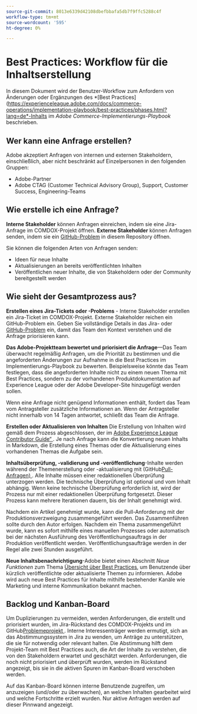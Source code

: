 ```yaml
---
source-git-commit: 8013e6339d42108dbefbbafa5db7f9ffc5288c4f
workflow-type: tm+mt
source-wordcount: '595'
ht-degree: 0%

---
```

# Best Practices: Workflow für die Inhaltserstellung

In diesem Dokument wird der Benutzer-Workflow zum Anfordern von Änderungen oder Ergänzungen des *[Best Practices] (https://experienceleague.adobe.com/docs/commerce-operations/implementation-playbook/best-practices/phases.html?lang=de*-Inhalts im *Adobe Commerce-Implementierungs-Playbook* beschrieben.

## Wer kann eine Anfrage erstellen?

Adobe akzeptiert Anfragen von internen und externen Stakeholdern, einschließlich, aber nicht beschränkt auf Einzelpersonen in den folgenden Gruppen:

- Adobe-Partner
- Adobe CTAG (Customer Technical Advisory Group), Support, Customer Success, Engineering-Teams

## Wie erstelle ich eine Anfrage?

**Interne Stakeholder** können Anfragen einreichen, indem sie eine Jira-Anfrage im COMDOX-Projekt öffnen. **Externe Stakeholder** können Anfragen senden, indem sie ein [GitHub-Problem](https://github.com/AdobeDocs/commerce-operations.en/issues/new/choose) in diesem Repository öffnen.

Sie können die folgenden Arten von Anfragen senden:

- Ideen für neue Inhalte
- Aktualisierungen an bereits veröffentlichten Inhalten
- Veröffentlichen neuer Inhalte, die von Stakeholdern oder der Community bereitgestellt werden

## Wie sieht der Gesamtprozess aus?


**Erstellen eines Jira-Tickets oder -Problems** - Interne Stakeholder erstellen ein Jira-Ticket im COMDOX-Projekt. Externe Stakeholder reichen ein GitHub-Problem ein. Geben Sie vollständige Details in das Jira- oder [GitHub-Problem](https://github.com/AdobeDocs/commerce-operations.en/issues/new/choose) ein, damit das Team den Kontext verstehen und die Anfrage priorisieren kann.

**Das Adobe-Projektteam bewertet und priorisiert die Anfrage**—Das Team überwacht regelmäßig Anfragen, um die Priorität zu bestimmen und die angeforderten Änderungen zur Aufnahme in die Best Practices im Implementierungs-Playbook zu bewerten. Beispielsweise könnte das Team festlegen, dass die angeforderten Inhalte nicht zu einem neuen Thema mit Best Practices, sondern zu der vorhandenen Produktdokumentation auf Experience League oder der Adobe Developer-Site hinzugefügt werden sollen.

Wenn eine Anfrage nicht genügend Informationen enthält, fordert das Team vom Antragsteller zusätzliche Informationen an. Wenn der Antragsteller nicht innerhalb von 14 Tagen antwortet, schließt das Team die Anfrage.

**Erstellen oder Aktualisieren von Inhalten** Die Erstellung von Inhalten wird gemäß dem Prozess abgeschlossen, der im [Adobe Experience League Contributor Guide“ ](https://experienceleague.adobe.com/docs/contributor/contributor-guide/introduction.html?lang=de). Je nach Anfrage kann die Konvertierung neuen Inhalts in Markdown, die Erstellung eines Themas oder die Aktualisierung eines vorhandenen Themas die Aufgabe sein.

**Inhaltsüberprüfung, -validierung und -veröffentlichung**-Inhalte werden während der Themenerstellung oder -aktualisierung mit (GitHub[Pull-Anfragen) ](https://experienceleague.adobe.com/docs/contributor/contributor-guide/setup/git-fundamentals.html?lang=de#pull-requests). Alle Inhalte müssen einer redaktionellen Überprüfung unterzogen werden. Die technische Überprüfung ist optional und vom Inhalt abhängig. Wenn keine technische Überprüfung erforderlich ist, wird der Prozess nur mit einer redaktionellen Überprüfung fortgesetzt. Dieser Prozess kann mehrere Iterationen dauern, bis der Inhalt genehmigt wird.

Nachdem ein Artikel genehmigt wurde, kann die Pull-Anforderung mit der Produktionsverzweigung zusammengeführt werden. Das Zusammenführen sollte durch den Autor erfolgen. Nachdem ein Thema zusammengeführt wurde, kann es sofort mithilfe eines manuellen Prozesses oder automatisch bei der nächsten Ausführung des Veröffentlichungsauftrags in der Produktion veröffentlicht werden. Veröffentlichungsaufträge werden in der Regel alle zwei Stunden ausgeführt.

**Neue Inhaltsbenachrichtigung**-Adobe bietet einen Abschnitt *Neue Funktionen* zum Thema [Übersicht über Best Practices](https://experienceleague.adobe.com/docs/commerce-operations/implementation-playbook/best-practices/phases.html?lang=de), um Benutzende über kürzlich veröffentlichte oder aktualisierte Themen zu informieren. Adobe wird auch neue Best Practices für Inhalte mithilfe bestehender Kanäle wie Marketing und interne Kommunikation bekannt machen.

## Backlog und Kanban-Board

Um Duplizierungen zu vermeiden, werden Anforderungen, die erstellt und priorisiert wurden, im Jira-Rückstand des COMDOX-Projekts und im GitHub[Problemeprojekt ](https://github.com/orgs/AdobeDocs/projects/6/views/1). Interne Interessenträger werden ermutigt, sich an das Abstimmungssystem in Jira zu wenden, um Anträge zu unterstützen, die sie für notwendig oder relevant halten. Die Abstimmung hilft dem Projekt-Team mit Best Practices auch, die Art der Inhalte zu verstehen, die von den Stakeholdern erwartet und geschätzt werden. Anforderungen, die noch nicht priorisiert und überprüft wurden, werden im Rückstand angezeigt, bis sie in die aktiven Spuren im Kanban-Board verschoben werden.

Auf das Kanban-Board können interne Benutzende zugreifen, um anzuzeigen (und/oder zu überwachen), an welchen Inhalten gearbeitet wird und welche Fortschritte erzielt wurden. Nur aktive Anfragen werden auf dieser Pinnwand angezeigt.
